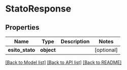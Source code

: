 # StatoResponse

## Properties
Name | Type | Description | Notes
------------ | ------------- | ------------- | -------------
**esito_stato** | **object** |  | [optional] 

[[Back to Model list]](../README.md#documentation-for-models) [[Back to API list]](../README.md#documentation-for-api-endpoints) [[Back to README]](../README.md)

